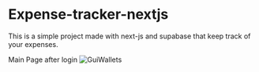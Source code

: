 # Expense-tracker-nextjs

This is a simple project made with next-js and supabase that keep track of your expenses.

Main Page after login 
![GuiWallets](https://user-images.githubusercontent.com/54724171/231968386-08fdf0cc-91e8-417e-8a80-bd7d927abda6.png)
